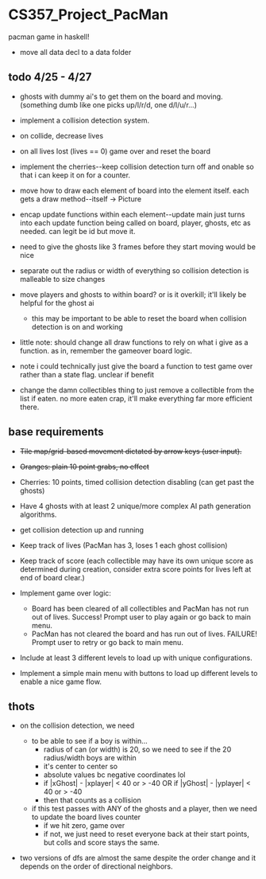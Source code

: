 # CS357_Project_PacMan
pacman game in haskell!

+ move all data decl to a data folder

## todo 4/25 - 4/27
+ ghosts with dummy ai's to get them on the board and moving.
  (something dumb like one picks up/l/r/d, one d/l/u/r...)
+ implement a collision detection system.
+ on collide, decrease lives
+ on all lives lost (lives == 0) game over and reset the board
+ implement the cherries--keep collision detection turn off and onable so that i can keep it on for a counter.
+ move how to draw each element of board into the element itself. each gets a draw method--itself -> Picture
+ encap update functions within each element--update main just turns into each update function being called on board, player, ghosts, etc as needed. can legit be id but move it.

+ need to give the ghosts like 3 frames before they start moving would be nice

+ separate out the radius or width of everything so collision detection is malleable to size changes

+ move players and ghosts to within board? or is it overkill; it'll likely be helpful for the ghost ai
  + this may be important to be able to reset the board when collision detection is on and working

+ little note: should change all draw functions to rely on what i give as a function. as in, remember the gameover board logic.
+ note i could technically just give the board a function to test game over rather than a state flag. unclear if benefit

+ change the damn collectibles thing to just remove a collectible from the list if eaten. no more eaten crap, it'll make everything far more efficient there.

## base requirements

+ ~~Tile map/grid-based movement dictated by arrow keys (user input).~~
+ ~~Oranges: plain 10 point grabs, no effect~~
+ Cherries: 10 points, timed collision detection disabling (can get past the
ghosts)
+ Have 4 ghosts with at least 2 unique/more complex AI path generation
algorithms.
+ get collision detection up and running

+ Keep track of lives (PacMan has 3, loses 1 each ghost collision)
+ Keep track of score (each collectible may have its own unique score as
determined during creation, consider extra score points for lives left at end of
board clear.)
+ Implement game over logic:
  + Board has been cleared of all collectibles and PacMan has not run out of
  lives. Success! Prompt user to play again or go back to main menu.
  + PacMan has not cleared the board and has run out of lives. FAILURE!
Prompt user to retry or go back to main menu.
+ Include at least 3 different levels to load up with unique configurations.
+ Implement a simple main menu with buttons to load up different levels to enable a
nice game flow.

## thots
+ on the collision detection, we need
  + to be able to see if a boy is within...
    + radius of can (or width) is 20, so we need to see if the 20 radius/width boys are within
    + it's center to center so
    + absolute values bc negative coordinates lol
    + if |xGhost| - |xplayer| < 40 or > -40 
    OR
      if |yGhost| - |yplayer| < 40 or > -40 
    + then that counts as a collision
  + if this test passes with ANY of the ghosts and a player, then we need to update the board lives counter
    + if we hit zero, game over
    + if not, we just need to reset everyone back at their start points, but colls and score stays the same.
 

 + two versions of dfs are almost the same despite the order change and it depends on the order of directional neighbors.
